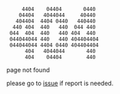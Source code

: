 ```
     4404    04404       0440 
    04404   4044044     40440 
   404404  4404 0440   440440 
  440 404  440   440  044 440 
 044  404  440   440 404  440 
 044044044 440   440 404404404
 044044044 4404 0440 404404404
      404   4044044       440 
      404    04404        440 
```
page not found

please go to [issue](https://github.com/DeconstructionMechanics/DeconstructionMechanics.github.io/issues) if report is needed.

